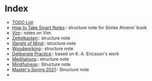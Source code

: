 # Index

- [TODO List](../todo.md)
- [How to Take Smart Notes](202012111940.md):: structure note for Sönke Ahrens' book
- [Vim](202012121047.md):: notes on Vim.
- [Zettelkasten](202012141801.md):: structure note
- [Sleight of Mind](202012271118.md):: structure note
- [Woodworking](202012272128.md):: structure note
- [Deliberate Practice](202101101242.md):: based on K. A. Ericsson's work
- [Meditations](202101131017.md):: structure note
- [Mindfulness](202101240942.md):: Structure note
- [Master's Spring 2021](202101241616.md):: Structure note
- 
